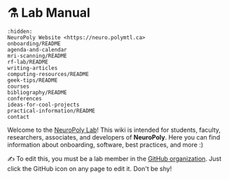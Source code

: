# <span>⚗️</span> Lab Manual

```{toctree}
:hidden:
NeuroPoly Website <https://neuro.polymtl.ca>
onboarding/README
agenda-and-calendar
mri-scanning/README
rf-lab/README
writing-articles
computing-resources/README
geek-tips/README
courses
bibliography/README
conferences
ideas-for-cool-projects
practical-information/README
contact
```

Welcome to the [NeuroPoly Lab](https://www.neuro.polymtl.ca/)! This wiki is intended for students, faculty, researchers, associates, and developers of **NeuroPoly**. Here you can find information about onboarding, software, best practices, and more :\)

✍️ To edit this, you must be a lab member in the [GitHub organization](https://github.com/orgs/neuropoly/). Just click the GitHub icon on any page to edit it. Don't be shy!
